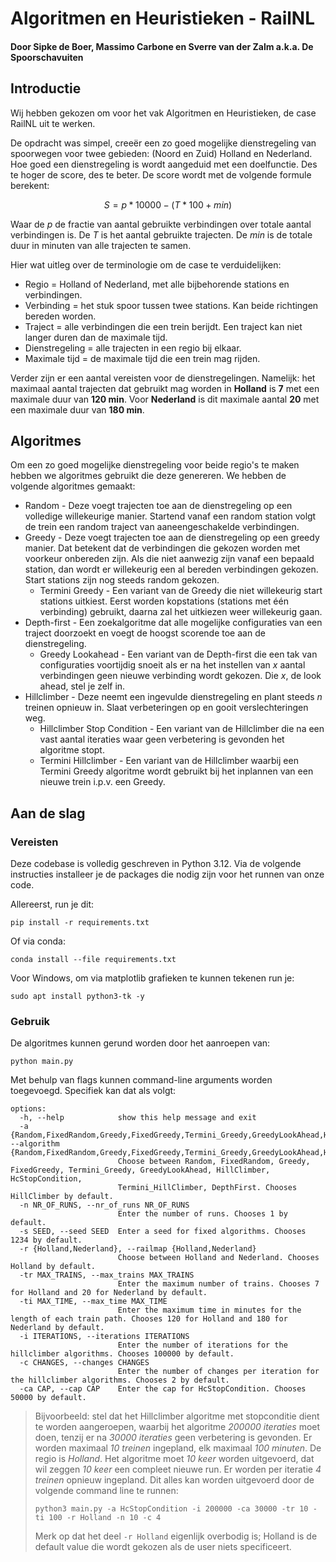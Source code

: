 # Algoritmen en Heuristieken - RailNL
#### Door Sipke de Boer, Massimo Carbone en Sverre van der Zalm a.k.a. De Spoorschavuiten

## Introductie

Wij hebben gekozen om voor het vak Algoritmen en Heuristieken, de case RailNL uit te werken.

De opdracht was simpel, creeër een zo goed mogelijke dienstregeling van spoorwegen voor twee gebieden: (Noord en Zuid) Holland en Nederland. Hoe goed een dienstregeling is wordt aangeduid met een doelfunctie. Des te hoger de score, des te beter. De score wordt met de volgende formule berekent:

$$S = p * 10000 - (T * 100 + min)$$

Waar de $p$ de fractie van aantal gebruikte verbindingen over totale aantal verbindingen is. De $T$ is het aantal gebruikte trajecten. De $min$ is de totale duur in minuten van alle trajecten te samen.

Hier wat uitleg over de terminologie om de case te verduidelijken:
- Regio = Holland of Nederland, met alle bijbehorende stations en verbindingen.
- Verbinding = het stuk spoor tussen twee stations. Kan beide richtingen bereden worden.
- Traject = alle verbindingen die een trein berijdt. Een traject kan niet langer duren dan de maximale tijd.
- Dienstregeling = alle trajecten in een regio bij elkaar.
- Maximale tijd = de maximale tijd die een trein mag rijden.

Verder zijn er een aantal vereisten voor de dienstregelingen. Namelijk: het maximaal aantal trajecten dat gebruikt mag worden in **Holland** is **7** met een maximale duur van **120 min**. Voor **Nederland** is dit maximale aantal **20** met een maximale duur van **180 min**.

## Algoritmes

Om een zo goed mogelijke dienstregeling voor beide regio's te maken hebben we algoritmes gebruikt die deze genereren. We hebben de volgende algoritmes gemaakt:
- Random - Deze voegt trajecten toe aan de dienstregeling op een volledige willekeurige manier. Startend vanaf een random station volgt de trein een random traject van aaneengeschakelde verbindingen. 
- Greedy - Deze voegt trajecten toe aan de dienstregeling op een greedy manier. Dat betekent dat de verbindingen die gekozen worden met voorkeur onbereden zijn. Als die niet aanwezig zijn vanaf een bepaald station, dan wordt er willekeurig een al bereden verbindingen gekozen. Start stations zijn nog steeds random gekozen.
    - Termini Greedy - Een variant van de Greedy die niet willekeurig start stations uitkiest. Eerst worden kopstations (stations met één verbinding) gebruikt, daarna zal het uitkiezen weer willekeurig gaan.
- Depth-first - Een zoekalgoritme dat alle mogelijke configuraties van een traject doorzoekt en 
    voegt de hoogst scorende toe aan de dienstregeling.
    - Greedy Lookahead - Een variant van de Depth-first die een tak van configuraties voortijdig snoeit als er na het instellen van $x$ aantal verbindingen geen nieuwe verbinding wordt gekozen. Die $x$, de look ahead, stel je zelf in.
- Hillclimber - Deze neemt een ingevulde dienstregeling en plant steeds $n$ treinen opnieuw in. Slaat verbeteringen op en gooit verslechteringen weg. 
    - Hillclimber Stop Condition - Een variant van de Hillclimber die na een vast aantal iteraties waar geen verbetering is gevonden het algoritme stopt.
    - Termini Hillclimber - Een variant van de Hillclimber waarbij een Termini Greedy algoritme wordt gebruikt bij
    het inplannen van een nieuwe trein i.p.v. een Greedy.
 
## Aan de slag

### Vereisten

Deze codebase is volledig geschreven in Python 3.12. Via de volgende instructies installeer je de packages die nodig zijn voor het runnen van onze code.

Allereerst, run je dit:

```
pip install -r requirements.txt
```

Of via conda:

```
conda install --file requirements.txt
```
Voor Windows, om via matplotlib grafieken te kunnen tekenen run je:
```
sudo apt install python3-tk -y
```

### Gebruik

De algoritmes kunnen gerund worden door het aanroepen van:

```
python main.py
```

Met behulp van flags kunnen command-line arguments worden toegevoegd. Specifiek kan dat als volgt:

```
options:
  -h, --help            show this help message and exit
  -a {Random,FixedRandom,Greedy,FixedGreedy,Termini_Greedy,GreedyLookAhead,HillClimber,HcStopCondition,Termini_HillClimber,DepthFirst}, --algorithm {Random,FixedRandom,Greedy,FixedGreedy,Termini_Greedy,GreedyLookAhead,HillClimber,HcStopCondition,Termini_HillClimber,DepthFirst}
                        Choose between Random, FixedRandom, Greedy, FixedGreedy, Termini_Greedy, GreedyLookAhead, HillClimber, HcStopCondition,
                        Termini_HillClimber, DepthFirst. Chooses HillClimber by default.
  -n NR_OF_RUNS, --nr_of_runs NR_OF_RUNS
                        Enter the number of runs. Chooses 1 by default.
  -s SEED, --seed SEED  Enter a seed for fixed algorithms. Chooses 1234 by default.
  -r {Holland,Nederland}, --railmap {Holland,Nederland}
                        Choose between Holland and Nederland. Chooses Holland by default.
  -tr MAX_TRAINS, --max_trains MAX_TRAINS
                        Enter the maximum number of trains. Chooses 7 for Holland and 20 for Nederland by default.
  -ti MAX_TIME, --max_time MAX_TIME
                        Enter the maximum time in minutes for the length of each train path. Chooses 120 for Holland and 180 for Nederland by default.
  -i ITERATIONS, --iterations ITERATIONS
                        Enter the number of iterations for the hillclimber algorithms. Chooses 100000 by default.
  -c CHANGES, --changes CHANGES
                        Enter the number of changes per iteration for the hillclimber algorithms. Chooses 2 by default.
  -ca CAP, --cap CAP    Enter the cap for HcStopCondition. Chooses 50000 by default.
```

>Bijvoorbeeld: stel dat het Hillclimber algoritme met stopconditie dient te worden aangeroepen, waarbij het algoritme *200000* *iteraties* moet doen, tenzij er na *30000* *iteraties* geen verbetering is gevonden. Er worden maximaal *10* *treinen* ingepland, elk maximaal *100 minuten*. De regio is *Holland*. Het algoritme moet *10 keer* worden uitgevoerd, dat wil zeggen *10 keer* een compleet nieuwe run. Er worden per iteratie *4* *treinen* opnieuw ingepland. Dit alles kan worden uitgevoerd door de volgende command line te runnen:
>```
>python3 main.py -a HcStopCondition -i 200000 -ca 30000 -tr 10 -ti 100 -r Holland -n 10 -c 4
>```
>Merk op dat het deel `-r Holland` eigenlijk overbodig is; Holland is de default value die wordt gekozen als de user niets specificeert.
